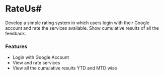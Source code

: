 # RateUs#

Develop a simple rating system in which users login with their Google account and rate the services available. Show cumulative results of all the feedback.


### Features ###
* Login with Google Account
* View and rate services
* View all the cumulative results YTD and MTD wise
